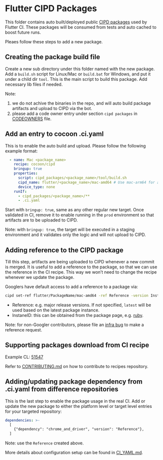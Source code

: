 # Flutter CIPD Packages

This folder contains auto built/deployed public [CIPD packages](https://chrome-infra-packages.appspot.com/p/flutter)
used by Flutter CI. These packages will be consumed from tests and auto cached to boost future runs.

Pleaes follow these steps to add a new package.

## Creating the package build file

Create a new sub directory under this folder named with the new package. Add a `build.sh` script for Linux/Mac or
`build.bat` for Windows, and put it under a child dir `tool`. This is the main script to build this package. Add
necessary lib files if needed.

Note:

1) we do not achive the binaries in the repo, and will auto build package artifacts and upload to CIPD via the bot.
2) please add a code owner entry under section `cipd packages` in [CODEOWNERS](https://github.com/flutter/cocoon/blob/main/CODEOWNERS) file.

## Add an entry to cocoon .ci.yaml

This is to enable the auto build and upload. Please follow the following example format:
```yaml
  - name: Mac <package_name>
    recipe: cocoon/cipd
    bringup: true
    properties:
      script: cipd_packages/<package_name>/tool/build.sh
      cipd_name: flutter/<package_name>/mac-amd64 # Use mac-arm64 for arm64 version.
      device_type: none
    runIf:
      - cipd_packages/<package_name>/**
      - .ci.yaml
```

Start with `bringup: true`, same as any other regular new target. Once validated in CI, remove it to enable running
in the `prod` environment so that artifacts are to be uploaded to CIPD.

Note: with `bringup: true`, the target will be executed in a staging environment and it validates only the logic
and will not upload to CIPD.

## Adding reference to the CIPD package

Till this step, artifacts are being uploaded to CIPD whenever a new commit is merged.  It is useful to add a reference
to the package, so that we can use the reference in the CI recipe. This way we won’t need to change the recipe
whenever we update the package.

Googlers have default access to add a reference to a package via:
```sh
cipd set-ref flutter/PackageName/mac-amd64 -ref Reference -version InstanceID
```

* Reference: e.g. major release versions. If not specified, `latest` will be used based on the latest package instance.
* InstaneID: this can be obtained from the package page, e.g. [ruby](https://chrome-infra-packages.appspot.com/p/flutter/ruby/mac-amd64/+/TyvPskvefNRkTDmiDcwRHrdL_a2FQE_4wBojOqhxdtYC).

Note: for non-Googler contributors, please file an [infra bug](https://github.com/flutter/flutter/issues/new?assignees=&labels=team-infra&projects=&template=6_infrastructure.yml) to make a reference request.

## Supporting packages download from CI recipe

Example CL: [51547 ](https://flutter-review.googlesource.com/c/recipes/+/51547)

Refer to [CONTRIBUTING.md](https://flutter.googlesource.com/recipes/+/refs/heads/main/CONTRIBUTING.md) on how to
contribute to recipes repository.

## Adding/updating package dependency from .ci.yaml from difference repositories

This is the last step to enable the package usage in the real CI. Add or update the new package to either the platform level or
target level entries for your targeted repository:
``` yaml
dependencies: >-
  [
    {"dependency": "chrome_and_driver", "version": "Reference"},
  ]
```

Note: use the `Reference` created above.

More details about configuration setup can be found in [CI_YAML.md](https://github.com/flutter/cocoon/blob/main/CI_YAML.md).